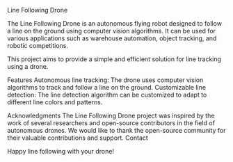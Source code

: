 Line Following Drone

The Line Following Drone is an autonomous flying robot designed to follow a line on the ground using computer vision algorithms. It can be used for various applications such as warehouse automation, object tracking, and robotic competitions.

This project aims to provide a simple and efficient solution for line tracking using a drone. 

Features
Autonomous line tracking: The drone uses computer vision algorithms to track and follow a line on the ground.
Customizable line detection: The line detection algorithm can be customized to adapt to different line colors and patterns.

Acknowledgments
The Line Following Drone project was inspired by the work of several researchers and open-source contributors in the field of autonomous drones.
We would like to thank the open-source community for their valuable contributions and support.
Contact

Happy line following with your drone!

